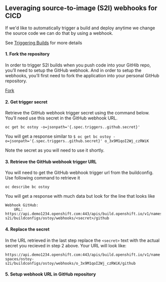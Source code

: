 ## Leveraging source-to-image (S2I) webhooks for CICD
If we'd like to automatically trigger a build and deploy anytime we change the source code we can do that by using a webhook.

See [Triggering Builds](https://docs.openshift.com/dedicated/3/dev_guide/builds/triggering_builds.html) for more details

#### 1. Fork the repository
In order to trigger S2I builds when you push code into your GitHib repo, you’ll need to setup the GitHub webhook.  And in order to setup the webhooks, you’ll first need to fork the application into your personal GitHub repository.

<!-- Place this tag where you want the button to render. -->
<a class="github-button" href="https://github.com/openshift-cs/ostoy/fork" data-icon="octicon-repo-forked" data-size="large" aria-label="Fork openshift-cs/ostoy on GitHub">Fork</a>

#### 2. Get trigger secret
Retrieve the GitHub webhook trigger secret using the command below. You’ll need use this secret in the GitHub webhook URL.

`oc get bc ostoy -o=jsonpath='{.spec.triggers..github.secret}'`

You will get a response similar to ```$ oc get bc ostoy -o=jsonpath='{.spec.triggers..github.secret}'
o_3x9M1qoI2Wj_czRWiK```

Note the secret as you will need to use it shortly.

#### 3. Retrieve the GitHub webhook trigger URL
You will need to get the GitHub webhook trigger url from the buildconfig.  Use following command to retrieve it

`oc describe bc ostoy`

You will get a response with much data but look for the line that looks like

```
Webhook GitHub:
	URL:	https://api.demo1234.openshift.com:443/apis/build.openshift.io/v1/namespaces/ostoy-s2i/buildconfigs/ostoy/webhooks/<secret>/github
```
#### 4. Replace the secret
In the URL retrieved in the last step replace the `<secret>` text with the actual secret you recieved in step 2 above.  Your URL will look like:

`https://api.demo1234.openshift.com:443/apis/build.openshift.io/v1/namespaces/ostoy-s2i/buildconfigs/ostoy/webhooks/o_3x9M1qoI2Wj_czRWiK/github`

#### 5. Setup webhook URL in GitHub repository
